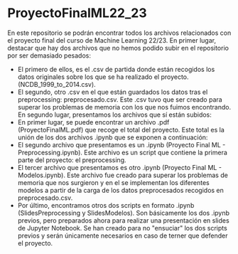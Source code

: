 # ProyectoFinalML22_23
En este repositorio se podrán encontrar todos los archivos relacionados con el proyecto final del curso de Machine Learning 22/23.
En primer lugar, destacar que hay dos archivos que no hemos podido subir en el repositorio por ser demasiado pesados:
  - El primero de ellos, es el .csv de partida donde están recogidos los datos originales sobre los que se ha realizado el proyecto. (NCDB_1999_to_2014.csv).
  - El segundo, otro .csv en el que están guardados los datos tras el preprocessing: preprocesado.csv. Este .csv tuvo que ser creado para superar los problemas de memoria con los que nos fuimos encontrando. 
En segundo lugar, presentamos los archivos que sí están subidos:
  - En primer lugar, se puede encontrar un archivo .pdf (ProyectoFinalML.pdf) que recoge el total del proyecto. Este total es la unión de los dos archivos .ipynb que se exponen a continuación:
  - El segundo archivo que presentamos es un .ipynb (Proyecto Final ML - Preprocessing.ipynb). Este archivo es un script que contiene la primera parte del proyecto: el preprocessing.
  - El tercer archivo que presentamos es otro .ipynb (Proyecto Final ML - Modelos.ipynb). Este archivo fue creado para superar los problemas de memoria que nos surgieron y en el se implementan los diferentes modelos a partir de la carga de los datos preprocesados recogidos en preprocesado.csv.
  - Por último, encontramos otros dos scripts en formato .ipynb (SlidesPreprocessing y SlidesModelos). Son básicamente los dos .ipynb previos, pero preparados ahora para realizar una presentación en slides de Jupyter Notebook. Se han creado para no "ensuciar" los dos scripts previos y serán únicamente necesarios en caso de terner que defender el proyecto. 
